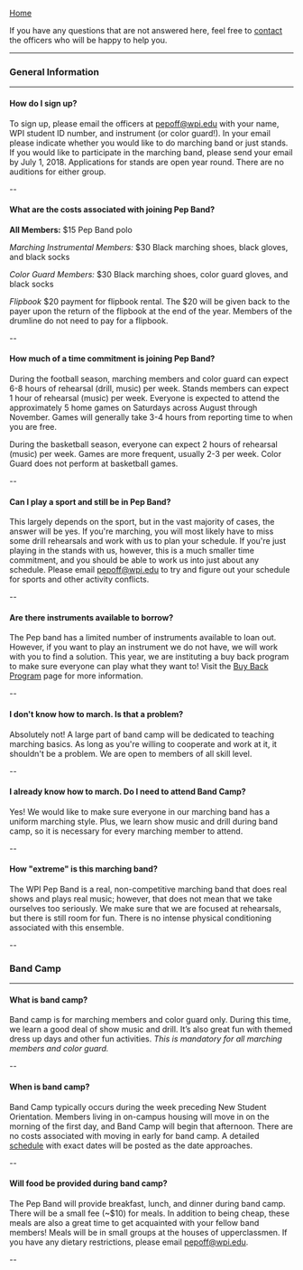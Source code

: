 [Home](Home)

If you have any questions that are not answered here, feel free to [contact](Contact%20Us) the officers who will be happy to help you.

---

### General Information
---

#### How do I sign up?

To sign up, please email the officers at [pepoff@wpi.edu](mailto:pepoff@wpi.edu) with your name, WPI student ID number, and instrument (or color guard!). In your email please indicate whether you would like to do marching band or just stands. If you would like to participate in the marching band, please send your email by July 1, 2018. Applications for stands are open year round. There are no auditions for either group.

--

#### What are the costs associated with joining Pep Band?

**All Members:** $15 Pep Band polo

*Marching Instrumental Members:* $30 Black marching shoes, black gloves, and black socks

*Color Guard Members:* $30 Black marching shoes, color guard gloves, and black socks

*Flipbook* $20 payment for flipbook rental. The $20 will be given back to the payer upon the return of the flipbook at the end of the year. Members of the drumline do not need to pay for a flipbook.

--

#### How much of a time commitment is joining Pep Band?

During the football season, marching members and color guard can expect 6-8 hours of rehearsal (drill, music) per week. Stands members can expect 1 hour of rehearsal (music) per week. Everyone is expected to attend the approximately 5 home games on Saturdays across August through November. Games will generally take 3-4 hours from reporting time to when you are free.

During the basketball season, everyone can expect 2 hours of rehearsal (music) per week. Games are more frequent, usually 2-3 per week. Color Guard does not perform at basketball games.

--

#### Can I play a sport and still be in Pep Band?

This largely depends on the sport, but in the vast majority of cases, the answer will be yes. If you're marching, you will most likely have to miss some drill rehearsals and work with us to plan your schedule. If you're just playing in the stands with us, however, this is a much smaller time commitment, and you should be able to work us into just about any schedule. Please email [pepoff@wpi.edu](mailto:pepoff@wpi.edu) to try and figure out your schedule for sports and other activity conflicts.

--

#### Are there instruments available to borrow?

The Pep band has a limited number of instruments available to loan out.  However, if you want to play an instrument we do not have, we will work with you to find a solution.  This year, we are instituting a buy back program to make sure everyone can play what they want to!  Visit the [Buy Back Program](Buy%20Back%20Program) page for more information.

--

#### I don't know how to march. Is that a problem?

Absolutely not! A large part of band camp will be dedicated to teaching marching basics. As long as you're willing to cooperate and work at it, it shouldn't be a problem. We are open to members of all skill level.

--

#### I already know how to march. Do I need to attend Band Camp?

Yes! We would like to make sure everyone in our marching band has a uniform marching style. Plus, we learn show music and drill during band camp, so it is necessary for every marching member to attend.

--

#### How "extreme" is this marching band?

The WPI Pep Band is a real, non-competitive marching band that does real shows and plays real music; however, that does not mean that we take ourselves too seriously. We make sure that we are focused at rehearsals, but there is still room for fun. There is no intense physical conditioning associated with this ensemble.

--


### Band Camp
---

#### What is band camp?

Band camp is for marching members and color guard only. During this time, we learn a good deal of show music and drill. It’s also great fun with themed dress up days and other fun activities. *This is mandatory for all marching members and color guard.* 

--

#### When is band camp?
Band Camp typically occurs during the week preceding New Student Orientation. Members living in on-campus housing will move in on the morning of the first day, and Band Camp will begin that afternoon. There are no costs associated with moving in early for band camp. A detailed [schedule](Events) with exact dates will be posted as the date approaches.

--

#### Will food be provided during band camp?
The Pep Band will provide breakfast, lunch, and dinner during band camp. There will be a small fee (~$10) for meals. In addition to being cheap, these meals are also a great time to get acquainted with your fellow band members! Meals will be in small groups at the houses of upperclassmen. If you have any dietary restrictions, please email [pepoff@wpi.edu](mailto:pepoff@wpi.edu).

--
